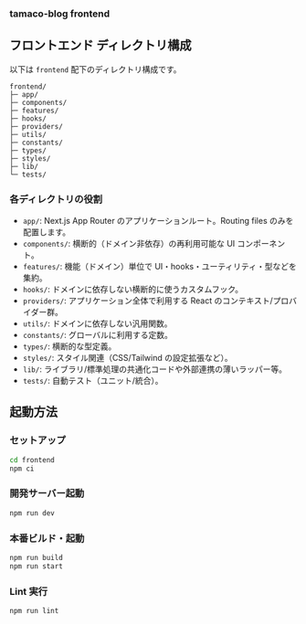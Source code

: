 ### tamaco-blog frontend

## フロントエンド ディレクトリ構成

以下は `frontend` 配下のディレクトリ構成です。

```text
frontend/
├─ app/
├─ components/
├─ features/
├─ hooks/
├─ providers/
├─ utils/
├─ constants/
├─ types/
├─ styles/
├─ lib/
└─ tests/
```

### 各ディレクトリの役割

- `app/`: Next.js App Router のアプリケーションルート。Routing files のみを配置します。
- `components/`: 横断的（ドメイン非依存）の再利用可能な UI コンポーネント。
- `features/`: 機能（ドメイン）単位で UI・hooks・ユーティリティ・型などを集約。
- `hooks/`: ドメインに依存しない横断的に使うカスタムフック。
- `providers/`: アプリケーション全体で利用する React のコンテキスト/プロバイダー群。
- `utils/`: ドメインに依存しない汎用関数。
- `constants/`: グローバルに利用する定数。
- `types/`: 横断的な型定義。
- `styles/`: スタイル関連（CSS/Tailwind の設定拡張など）。
- `lib/`: ライブラリ/標準処理の共通化コードや外部連携の薄いラッパー等。
- `tests/`: 自動テスト（ユニット/統合）。

## 起動方法

### セットアップ

```bash
cd frontend
npm ci
```

### 開発サーバー起動

```bash
npm run dev
```

### 本番ビルド・起動

```bash
npm run build
npm run start
```

### Lint 実行

```bash
npm run lint
```

